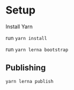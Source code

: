 # Setup

Install Yarn

run `yarn install`

run `yarn lerna bootstrap`

## Publishing

`yarn lerna publish`
